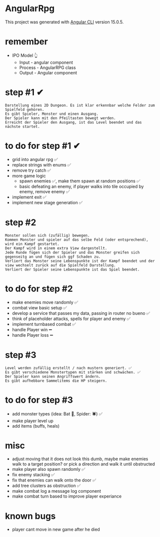 # AngularRpg
This project was generated with [Angular CLI](https://github.com/angular/angular-cli) version 15.0.5.

# remember
- IPO Model 👆
	- Input - angular component
	- Process - AngularRPG class
	- Output - Angular component

# step #1 ✔
	Darstellung eines 2D Dungeon. Es ist klar erkennbar welche Felder zum Spielfeld gehören.
	Es gibt Spieler, Monster und einen Ausgang.
	Der Spieler kann mit den Pfeiltasten bewegt werden.
	Erreicht der Spieler den Ausgang, ist das Level beendet und das nächste startet.

# to do for step #1 ✔
- grid into angular rpg ✅
- replace strings with enums ✅
- remove try catch ✅
- more game logic
	- spawn enemies ✅, make them spawn at random positions ✅
	- basic defeating an enemy, if player walks into tile occupied by enemy, remove enemy ✅
- implement exit ✅
- implement new stage generation ✅


# step #2
	Monster sollen sich (zufällig) bewegen.
	Kommen Monster und spieler auf das selbe Feld (oder entsprechend), wird ein Kampf gestartet.
	Der Kampf wird in einem extra View dargestellt.
	Jede Runde fügen sich der Spieler und das Monster greifen sich gegenseitg an und fügen sich ggf Schaden zu.
	Verliert das Monster seine Lebenspunkte ist der Kampf beendet und der view wechselt zurück auf die Spielfeld Darstellung.
	Verliert der Spieler seine Lebenspunkte ist das Spiel beendet.

# to do for step #2
- make enemies move randomly ✅
- combat view basic setup ✅
- develop a service that passes my data, passing in router no bueno ✅
- think of placeholder attacks, spells for player and enemy ✅
- implement turnbased combat ✅
- handle Player win ➖
- handle Player loss ➖

# step #3
	Level werden zufällig erstellt / nach mustern generiert. ✅
	Es gibt verschiedene Monstertypen mit stärken und schwächen. ✅
	Der Spieler kann seinen Angriffswert ändern.
	Es gibt aufhebbare Sammelitems die HP steigern.

# to do for step #3
- add monster types (idea: Bat 🦇, Spider: 🕷️) ✅
- make player level up
- add items (buffs, heals)

# misc
- adjust moving that it does not look this dumb, maybe make enemies walk to a target position?
or pick a direction and walk it until obstructed
- make player also spawn randomly ✅
- fix enemy stacking ✅
- fix that enemies can walk onto the door ✅
- add tree clusters as obstruction ✅
- make combat log a message log component
- make combat turn based to improve player experiance

# known bugs
- player cant move in new game after he died
